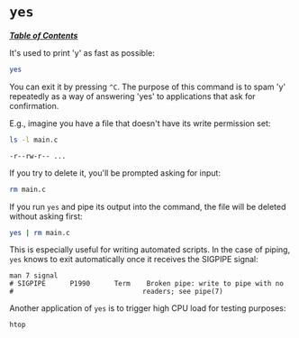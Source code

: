# `yes`

[***Table of Contents***](/README.md)

It's used to print 'y' as fast as possible:

```bash
yes
```

You can exit it by pressing `^C`. The purpose of this command is to spam 'y'
repeatedly as a way of answering 'yes' to applications that ask for
confirmation.

E.g., imagine you have a file that doesn't have its write permission set:

```bash
ls -l main.c
```

```
-r--rw-r-- ...
```

If you try to delete it, you'll be prompted asking for input:

```bash
rm main.c
```

If you run `yes` and pipe its output into the command, the file will be deleted
without asking first:

```bash
yes | rm main.c
```

This is especially useful for writing automated scripts. In the case of piping, `yes` knows to exit automatically once it receives the SIGPIPE signal:

```
man 7 signal
# SIGPIPE      P1990      Term    Broken pipe: write to pipe with no
#                                readers; see pipe(7)
```

Another application of `yes` is to trigger high CPU load for testing purposes:

```bash
htop
```
